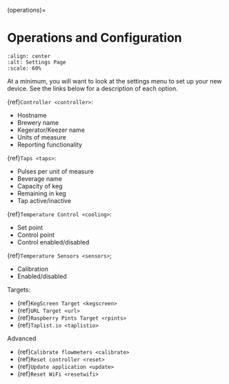 (operations)=

# Operations and Configuration

```{image} settings.png
:align: center
:alt: Settings Page
:scale: 60%
```

At a minimum, you will want to look at the settings menu to set up your new device. See the links below for a description of each option.

{ref}`Controller <controller>`:

- Hostname
- Brewery name
- Kegerator/Keezer name
- Units of measure
- Reporting functionality

{ref}`Taps <taps>`:

- Pulses per unit of measure
- Beverage name
- Capacity of keg
- Remaining in keg
- Tap active/inactive

{ref}`Temperature Control <cooling>`:

- Set point
- Control point
- Control enabled/disabled

{ref}`Temperature Sensors <sensors>`;

- Calibration
- Enabled/disabled

Targets:

- {ref}`KegScreen Target <kegscreen>`
- {ref}`URL Target <url>`
- {ref}`Raspberry Pints Target <rpints>`
- {ref}`Taplist.io <taplistio>`

Advanced

- {ref}`Calibrate flowmeters <calibrate>`
- {ref}`Reset controller <reset>`
- {ref}`Update application <update>`
- {ref}`Reset WiFi <resetwifi>`
